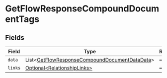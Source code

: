 # GetFlowResponseCompoundDocumentTags


## Fields

| Field                                                                                                                | Type                                                                                                                 | Required                                                                                                             | Description                                                                                                          |
| -------------------------------------------------------------------------------------------------------------------- | -------------------------------------------------------------------------------------------------------------------- | -------------------------------------------------------------------------------------------------------------------- | -------------------------------------------------------------------------------------------------------------------- |
| `data`                                                                                                               | List\<[GetFlowResponseCompoundDocumentDataData](../../models/components/GetFlowResponseCompoundDocumentDataData.md)> | :heavy_minus_sign:                                                                                                   | N/A                                                                                                                  |
| `links`                                                                                                              | [Optional\<RelationshipLinks>](../../models/components/RelationshipLinks.md)                                         | :heavy_minus_sign:                                                                                                   | N/A                                                                                                                  |